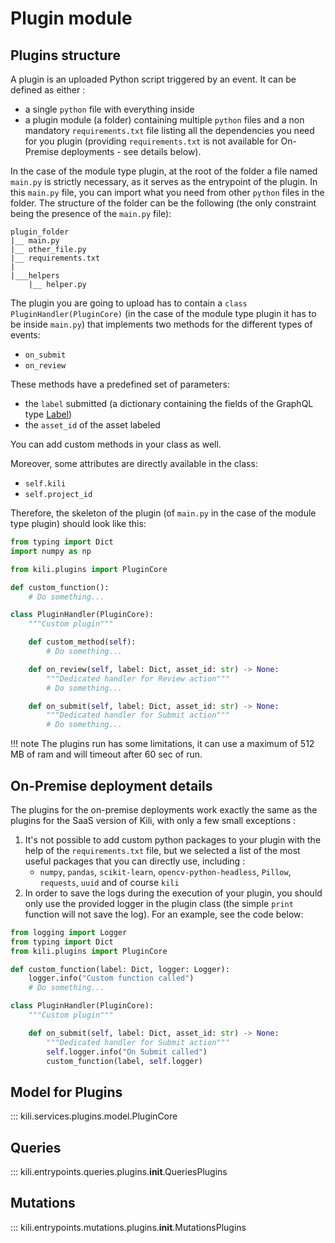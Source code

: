 # Plugin module

## Plugins structure

A plugin is an uploaded Python script triggered by an event. It can be defined as either :

- a single `python` file with everything inside
- a plugin module (a folder) containing multiple `python` files and a non mandatory `requirements.txt` file listing all the dependencies you need for you plugin (providing `requirements.txt` is not available for On-Premise deployments - see details below).

In the case of the module type plugin, at the root of the folder a file named `main.py` is strictly necessary, as it serves as the entrypoint of the plugin. In this `main.py` file, you can import what you need from other `python` files in the folder. The structure of the folder can be the following (the only constraint being the presence of the `main.py` file):

```
plugin_folder
|__ main.py
|__ other_file.py
|__ requirements.txt
|
|___helpers
    |__ helper.py
```

The plugin you are going to upload has to contain a `class PluginHandler(PluginCore)` (in the case of the module type plugin it has to be inside `main.py`) that implements two methods for the different types of events:

- `on_submit`
- `on_review`

These methods have a predefined set of parameters:

- the `label` submitted (a dictionary containing the fields of the GraphQL type [Label](https://api-docs.kili-technology.com/types/objects/label/))
- the `asset_id` of the asset labeled

You can add custom methods in your class as well.

Moreover, some attributes are directly available in the class:

- `self.kili`
- `self.project_id`

Therefore, the skeleton of the plugin (of `main.py` in the case of the module type plugin) should look like this:

```python
from typing import Dict
import numpy as np

from kili.plugins import PluginCore

def custom_function():
    # Do something...

class PluginHandler(PluginCore):
    """Custom plugin"""

    def custom_method(self):
        # Do something...

    def on_review(self, label: Dict, asset_id: str) -> None:
        """Dedicated handler for Review action"""
        # Do something...

    def on_submit(self, label: Dict, asset_id: str) -> None:
        """Dedicated handler for Submit action"""
        # Do something...
```

!!! note
    The plugins run has some limitations, it can use a maximum of 512 MB of ram and will timeout after 60 sec of run.

## On-Premise deployment details

The plugins for the on-premise deployments work exactly the same as the plugins for the SaaS version of Kili, with only a few small exceptions :

1. It's not possible to add custom python packages to your plugin with the help of the `requirements.txt` file, but we selected a list of the most useful packages that you can directly use, including :
    * `numpy`, `pandas`, `scikit-learn`, `opencv-python-headless`, `Pillow`, `requests`, `uuid` and of course `kili`
2. In order to save the logs during the execution of your plugin, you should only use the provided logger in the plugin class (the simple `print` function will not save the log). For an example, see the code below:

```python
from logging import Logger
from typing import Dict
from kili.plugins import PluginCore

def custom_function(label: Dict, logger: Logger):
    logger.info("Custom function called")
    # Do something...

class PluginHandler(PluginCore):
    """Custom plugin"""

    def on_submit(self, label: Dict, asset_id: str) -> None:
        """Dedicated handler for Submit action"""
        self.logger.info("On Submit called")
        custom_function(label, self.logger)
```

## Model for Plugins

::: kili.services.plugins.model.PluginCore

## Queries

::: kili.entrypoints.queries.plugins.__init__.QueriesPlugins

## Mutations

::: kili.entrypoints.mutations.plugins.__init__.MutationsPlugins
